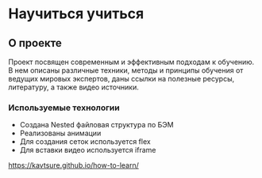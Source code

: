 # Научиться учиться


## О проекте

Проект посвящен современным и эффективным подходам к обучению. В нем описаны различные техники, методы и принципы обучения от ведущих мировых экспертов, даны ссылки на полезные ресурсы, литературу, а также видео источники.

### Используемые технологии

* Создана Nested файловая структура по БЭМ
* Реализованы анимации
* Для создания сеток используется flex
* Для вставки видео используется iframe


https://kavtsure.github.io/how-to-learn/
